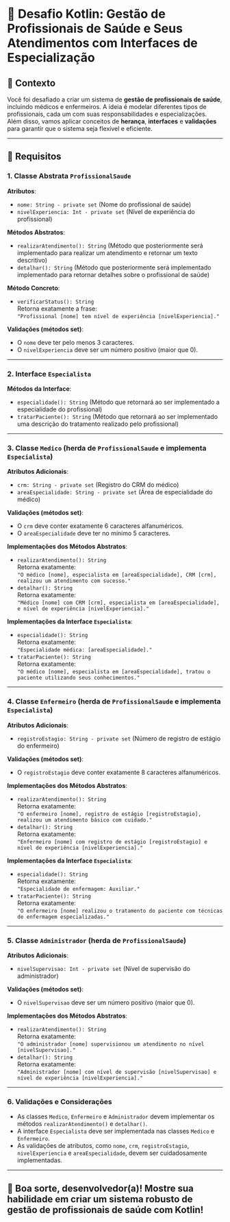 # 🏥 Desafio Kotlin: Gestão de Profissionais de Saúde e Seus Atendimentos com Interfaces de Especialização

## 🌟 Contexto

Você foi desafiado a criar um sistema de **gestão de profissionais de saúde**, incluindo médicos e enfermeiros. A ideia é modelar diferentes tipos de profissionais, cada um com suas responsabilidades e especializações. Além disso, vamos aplicar conceitos de **herança**, **interfaces** e **validações** para garantir que o sistema seja flexível e eficiente.

---

## 📜 Requisitos

### 1. Classe Abstrata `ProfissionalSaude`

**Atributos**:
- `nome: String - private set`  (Nome do profissional de saúde)
- `nivelExperiencia: Int - private set`  (Nível de experiência do profissional)

**Métodos Abstratos**:
- `realizarAtendimento(): String`  (Método que posteriormente será implementado para realizar um atendimento e retornar um texto descritivo)
- `detalhar(): String`  (Método que posteriormente será implementado implementado para retornar detalhes sobre o profissional de saúde)

**Método Concreto**:
- `verificarStatus(): String`  
  Retorna exatamente a frase:  
  `"Profissional [nome] tem nível de experiência [nivelExperiencia]."`

**Validações (métodos set)**:
- O `nome` deve ter pelo menos 3 caracteres.
- O `nivelExperiencia` deve ser um número positivo (maior que 0).

---

### 2. Interface `Especialista`

**Métodos da Interface**:
- `especialidade(): String`  (Método que retornará ao ser implementado a especialidade do profissional)
- `tratarPaciente(): String`  (Método que retornará ao ser implementado uma descrição do tratamento realizado pelo profissional)

---

### 3. Classe `Medico` (herda de `ProfissionalSaude` e implementa `Especialista`)

**Atributos Adicionais**:
- `crm: String - private set`  (Registro do CRM do médico)
- `areaEspecialidade: String - private set`  (Área de especialidade do médico)

**Validações (métodos set)**:
- O `crm` deve conter exatamente 6 caracteres alfanuméricos.
- O `areaEspecialidade` deve ter no mínimo 5 caracteres.

**Implementações dos Métodos Abstratos**:
- `realizarAtendimento(): String`  
  Retorna exatamente:  
  `"O médico [nome], especialista em [areaEspecialidade], CRM [crm], realizou um atendimento com sucesso."`
- `detalhar(): String`  
  Retorna exatamente:  
  `"Médico [nome] com CRM [crm], especialista em [areaEspecialidade], e nível de experiência [nivelExperiencia]."`

**Implementações da Interface `Especialista`**:
- `especialidade(): String`  
  Retorna exatamente:  
  `"Especialidade médica: [areaEspecialidade]."`
- `tratarPaciente(): String`  
  Retorna exatamente:  
  `"O médico [nome], especialista em [areaEspecialidade], tratou o paciente utilizando seus conhecimentos."`

---

### 4. Classe `Enfermeiro` (herda de `ProfissionalSaude` e implementa `Especialista`)

**Atributos Adicionais**:
- `registroEstagio: String - private set`  (Número de registro de estágio do enfermeiro)

**Validações (métodos set)**:
- O `registroEstagio` deve conter exatamente 8 caracteres alfanuméricos.

**Implementações dos Métodos Abstratos**:
- `realizarAtendimento(): String`  
  Retorna exatamente:  
  `"O enfermeiro [nome], registro de estágio [registroEstagio], realizou um atendimento básico com cuidado."`
- `detalhar(): String`  
  Retorna exatamente:  
  `"Enfermeiro [nome] com registro de estágio [registroEstagio] e nível de experiência [nivelExperiencia]."`

**Implementações da Interface `Especialista`**:
- `especialidade(): String`  
  Retorna exatamente:  
  `"Especialidade de enfermagem: Auxiliar."`
- `tratarPaciente(): String`  
  Retorna exatamente:  
  `"O enfermeiro [nome] realizou o tratamento do paciente com técnicas de enfermagem especializadas."`

---

### 5. Classe `Administrador` (herda de `ProfissionalSaude`)

**Atributos Adicionais**:
- `nivelSupervisao: Int - private set`  (Nível de supervisão do administrador)

**Validações (métodos set)**:
- O `nivelSupervisao` deve ser um número positivo (maior que 0).

**Implementações dos Métodos Abstratos**:
- `realizarAtendimento(): String`  
  Retorna exatamente:  
  `"O administrador [nome] supervisionou um atendimento no nível [nivelSupervisao]."`
- `detalhar(): String`  
  Retorna exatamente:  
  `"Administrador [nome] com nível de supervisão [nivelSupervisao] e nível de experiência [nivelExperiencia]."`

---

### 6. Validações e Considerações

- As classes `Medico`, `Enfermeiro` e `Administrador` devem implementar os métodos `realizarAtendimento()` e `detalhar()`.
- A interface `Especialista` deve ser implementada nas classes `Medico` e `Enfermeiro`.
- As validações de atributos, como `nome`, `crm`, `registroEstagio`, `nivelExperiencia` e `areaEspecialidade`, devem ser cuidadosamente implementadas.

---

## 🎉 Boa sorte, desenvolvedor(a)! Mostre sua habilidade em criar um sistema robusto de gestão de profissionais de saúde com Kotlin!
